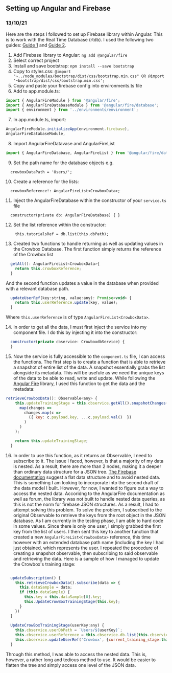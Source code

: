 ## Setting up Angular and Firebase
### 13/10/21

Here are the steps I followed to set up Firebase library within Angular. This is to work with the Real Time Database (rtdb). I used the following two guides: [Guide 1](https://developers.google.com/codelabs/building-a-web-app-with-angular-and-firebase#9) and [Guide 2](https://www.bezkoder.com/angular-11-firebase-crud/). 

1) Add Firebase library to Angular: ```ng add @angular/fire```
2) Select correct project
3) Install and save bootstrap: ```npm install --save bootstrap```
4) Copy to styles.css:  ```@import "~../node_modules/bootstrap/dist/css/bootstrap.min.css" OR @import '~bootstrap/dist/css/bootstrap.min.css';```
5) Copy and paste your firebase config into environments.ts file
6) Add to app.module.ts: 

```js
import { AngularFireModule } from '@angular/fire';
import { AngularFireDatabaseModule } from '@angular/fire/database';
import { environment } from '../environments/environment';
```

7) In app.module.ts, import: 
```js
AngularFireModule.initializeApp(environment.firebase),
AngularFireDatabaseModule,
```

8) Import AngularFireDatavase and AngularFireList
```js
import { AngularFireDatabase, AngularFireList } from '@angular/fire/database';

```

9) Set the path name for the database objects e.g.
```
  crowboxDataPath = 'Users/';

```

10) Create a reference for the lists:
```
  crowboxReference!: AngularFireList<CrowboxData>;

```

11) Inject the AngularFireDatabase within the constructor of your `service.ts` file
```
  constructor(private db: AngularFireDatabase) { }

```

12) Set the list reference within the constructor:
```
    this.tutorialsRef = db.list(this.dbPath);
```

13) Created two functions to handle returning as well as updating values in the Crowbox Database. The first function simply returns the reference of the Crowbox list

```js
  getAll(): AngularFireList<CrowboxData>{
    return this.crowboxReference;
  }
```
And the second function updates a value in the database when provided with a relevant database path. 

```js
  updateUserRef(key:string, value:any): Promise<void> {
    return this.userReference.update(key, value);
  }
```
Where `this.userReference` is of type `AngularFireList<CrowboxData>`. 

14) In order to get all the data, I must first inject the service into my component file. I do this by injecting it into the constructor:

```js
  constructor(private cbservice: CrowboxdbService) {
  }
```

15) Now the service is fully accessible to the `component.ts` file, I can access the functions. The first step is to create a function that is able to retrieve a snapshot of entire list of the data. A snapshot essentially grabs the list alongside its metadata. This will be usefule as we need the unique keys of the data to be able to read, write and update. While following the [Angular Fire](https://github.com/angular/angularfire/blob/master/docs/rtdb/lists.md) library, I used this function to get the data and the metadata:

```js 
retrieveCrowboxData(): Observable<any> {
    this.updateTrainingStage = this.cbservice.getAll().snapshotChanges().pipe(
      map(changes =>
        changes.map(c =>
          ({ key: c.payload.key, ...c.payload.val()  })
        )
      )
    );

    return this.updateTrainingStage;
  }
```

16) In order to use this function, as it returns an Observable, I need to subscribe to it. The issue I faced, however, is that a majority of my data is nested. As a result, there are more than 2 nodes, making it a deeper than ordinary data structure for a JSON tree. [The Firebase documentation](https://firebase.google.com/docs/database/web/structure-data) suggest a flat data structure and to avoid nested data. This is something I am looking to incorporate into the second draft of the data model I built. However, for now, I wanted to figure out a way to access the nested data. Accoridng to the AngularFire documentation as well as forum, the library was not built to handle nested data queries, as this is not the norm for firebase JSON structures. As a result, I had to attempt solving this problem. To solve the problem, I subscribed to the original Observable to retrieve the keys from the root object in the JSON database. As I am currently in the testing phase, I am able to hard code in some values. Since there is only one user, I simply grabbed the first key from the list of users. I then sent this key to another function that created a new `AngularFireList<CrowboxData>` reference, this time however with an extended database path name (including the key I had just obtained, which represents the user. I repeated the procedure of creating a snapshot observable, then subscribing to said observable and retrieving the data. Here is a sample of how I managed to update the Crowbox's training stage: 

```js

  updateSubscription() {
    this.retrieveCrowboxData().subscribe(data => {
      this.dataSample = data;
      if (this.dataSample) {
        this.key = this.dataSample[0].key;
        this.UpdateCrowBoxTrainingStage(this.key);
      }
    })
  }
  
  UpdateCrowBoxTrainingStage(userKey:any) {
    this.cbservice.userDbPath = `Users/${userKey}`;
    this.cbservice.userReference = this.cbservice.db.list(this.cbservice.userDbPath);
    this.cbservice.updateUserRef('Crowbox', {current_training_stage:this.trainingStage});
  } 
```

Through this method, I was able to access the nested data. This is, however, a rather long and tedious method to use. It would be easier to flatten the tree and simply access one level of the JSON data. 
